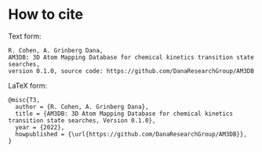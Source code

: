 # How to cite

Text form:

    R. Cohen, A. Grinberg Dana,
    AM3DB: 3D Atom Mapping Database for chemical kinetics transition state searches, 
    version 0.1.0, source code: https://github.com/DanaResearchGroup/AM3DB

LaTeX form:

    @misc{T3,
      author = {R. Cohen, A. Grinberg Dana},
      title = {AM3DB: 3D Atom Mapping Database for chemical kinetics transition state searches, Version 0.1.0},
      year = {2022},
      howpublished = {\url{https://github.com/DanaResearchGroup/AM3DB}},
    }
